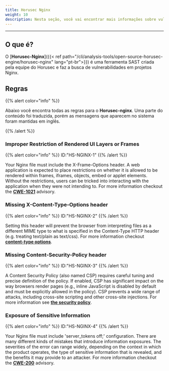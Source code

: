 ```yaml
---
title: Horusec Nginx
weight: 10
description: Nesta seção, você vai encontrar mais informações sobre vulnerabilidades que o Horusec encontra em projetos nginx.
---
```


---

## **O que é?**

O [**Horusec-Nginx**]({{< ref path="/cli/analysis-tools/open-source-horusec-engine/horusec-nginx" lang="pt-br">}}) é uma ferramenta SAST criada pela equipe do Horusec e faz a busca de vulnerabilidades em projetos Nginx.

## **Regras** 

{{% alert color="info" %}}

Abaixo você encontra todas as regras para o **Horusec-nginx**. Uma parte do conteúdo foi traduzida, porém as mensagens que aparecem no sistema foram mantidas em inglês.

{{% /alert %}}

### **Improper Restriction of Rendered UI Layers or Frames**
{{% alert color="info" %}}
ID:"HS-NGINX-1"
{{% /alert %}}

Your Nginx file must include the X-Frame-Options header. A web application is expected to place restrictions on whether it is allowed to be rendered within frames, iframes, objects, embed or applet elements. Without the restrictions, users can be tricked into interacting with the application when they were not intending to. For more information checkout the [**CWE-1021**](**https://cwe.mitre.org/data/definitions/1021.html**) advisory.

### **Missing X-Content-Type-Options header**
{{% alert color="info" %}}
ID:"HS-NGINX-2"
{{% /alert %}}

Setting this header will prevent the browser from interpreting files as a different MIME type to what is specified in the Content-Type HTTP header (e.g. treating text/plain as text/css). For more information checkout [**content-type options**](https://owasp.org/www-project-secure-headers/#x-content-type-options).

### **Missing Content-Security-Policy header**
{{% alert color="info" %}}
ID:"HS-NGINX-3"
{{% /alert %}}

A Content Security Policy (also named CSP) requires careful tuning and precise definition of the policy. If enabled, CSP has significant impact on the way browsers render pages (e.g., inline JavaScript is disabled by default and must be explicitly allowed in the policy). CSP prevents a wide range of attacks, including cross-site scripting and other cross-site injections. For more information see [**the security policy**](https://owasp.org/www-project-secure-headers/#content-security-policy).

### **Exposure of Sensitive Information**
{{% alert color="info" %}}
ID:"HS-NGINX-4"
{{% /alert %}}

Your Nginx file must include 'server_tokens off;' configuration. There are many different kinds of mistakes that introduce information exposures. The severities of the error can range widely, depending on the context in which the product operates, the type of sensitive information that is revealed, and the benefits it may provide to an attacker. For more information checkout the [**CWE-200**](https://cwe.mitre.org/data/definitions/200.html) advisory.
